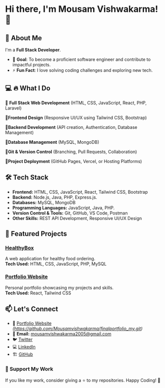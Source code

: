 # Hi there, I'm Mousam Vishwakarma! 👋

## 🚀 About Me
I'm a **Full Stack Developer**. 
- 🎯 **Goal**: To become a proficient software engineer and contribute to impactful projects.  
- ⚡ **Fun Fact**: I love solving coding challenges and exploring new tech.

## 💻 🔥 What I Do
🔹 **Full Stack Web Development** (HTML, CSS, JavaScript, React, PHP, Laravel)

🔹**Frontend Design** (Responsive UI/UX using Tailwind CSS, Bootstrap)

🔹**Backend Development** (API creation, Authentication, Database Management)

🔹**Database Management** (MySQL, MongoDB)

🔹**Git & Version Control** (Branching, Pull Requests, Collaboration)

🔹**Project Deployment** (GitHub Pages, Vercel, or Hosting Platforms)

## 🛠️ Tech Stack

- **Frontend:** HTML, CSS, JavaScript, React, Tailwind CSS, Bootstrap
- **Backend:** Node.js, Java, PHP, Express.js.
- **Databases:** MySQL, MongoDB
- **Programming Languages:** JavaScript, Java, PHP.
- **Version Control & Tools:** Git, GitHub, VS Code, Postman
- **Other Skills:** REST API Development, Responsive UI/UX Design


## 🚀 Featured Projects

### [HealthyBox](https://github.com/mousamvishwakarma/healthyBox)
A web application for healthy food ordering.  
**Tech Used:** HTML, CSS, JavaScript, PHP, MySQL

### [Portfolio Website](https://github.com/mousamvishwakarma/portfolio)
Personal portfolio showcasing my projects and skills.  
**Tech Used:** React, Tailwind CSS

## 📫 Let's Connect
- 💼 [Portfolio Website](#) *(https://github.com/Mousamvishwakarma/finalportfolio_my.git)*
- 📧 **Email:** mousamvishwakarma2005@gmail.com
- 🐦 [Twitter](#)
- 💻 [LinkedIn](https://www.linkedin.com/in/mousamvishwakarma/)
- 🏗️ [GitHub](https://github.com/Mousamvishwakarma/)

### 🌟 Support My Work
If you like my work, consider giving a ⭐ to my repositories. Happy Coding! 🚀
